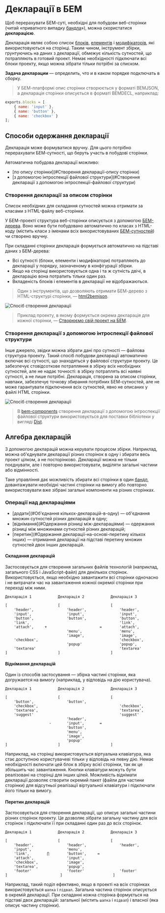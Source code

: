 # Декларації в БЕМ

Щоб перерахувати БЕМ-суті, необхідні для побудови веб-сторінки (читай «приватного випадку [бандла](../build/build.ru.md#bundle)»), можна скористатися **декларацією**.

Декларація являє собою список [блоків](../key-concepts/key-concepts.ru.md#Блок), [елементів](../key-concepts/key-concepts.ru.md#Елемент) і [модифікаторів](../key-concepts/key-concepts.ru.md#Модифікатор), які використовуються на сторінці. Таким чином, інструмент збірки, грунтуючись на даних з декларації, обмежує кількість сутностей, що потрапляють в готовий проект. Немає необхідності підключати всі блоки проекту, якщо можна зібрати тільки потрібні за списком.

**Задача декларации** — определить, что и в каком порядке подключать в сборку.

>У БЕМ-платформі опис сторінки створюється у форматі BEMJSON, а декларація сторінки описується в форматі BEMDECL, наприклад:
```js
exports.blocks = [
    { name: 'input' },
    { name: 'button' },
    { name: 'checkbox' }
];
```

## Способи одержання декларації

Декларація може формуватися вручну. Для цього потрібно перерахувати БЕМ-сутності, що беруть участь в побудові сторінки.

Автоматична побудова декларації можливо:

* [по опису сторінки](#Створення декларації-опису сторінки)
* [з допомогою інтроспекції файлової структури](#Створення декларації з допомогою інтроспекції-файлової структури)

### Створення декларації за описом сторінки

Список необхідних для складання сутностей можна отримати за класами з HTML-файлу веб-сторінки.

У БЕМ-проекті структура веб-сторінки описується з допомогою [БЕМ-дерева](../key-concepts/key-concepts.ru.md#БЕМ-дерево). Воно може бути побудовано автоматично по класах з HTML-коду (містить класи з іменами всіх використовуваних [БЕМ-сутностей](../key-concepts/key-concepts.uk.md#БЕМ-сутність)) чи створено вручну.

При складанні сторінки декларація формується автоматично на підставі даних з БЕМ-дерева:
* Всі сутності (блоки, елементи і модифікатори) потрапляють до декларації у порядку, зазначеному в конфігурації збірки.
* Якщо на сторінці використовується одна і та ж сутність двічі, в декларацію вона потрапить тільки один раз.
* Вкладеність блоків і елементів в декларації не відображаються.

>Один з інструментів, що дозволяють отримати БЕМ-дерево з HTML-структурі сторінки, — [html2bemjson](https://github.com/bem-incubator/html2bemjson).

![Спосіб створення декларації](declarations__html2decl.png)

>Приклад проекту, в якому формується окрема декларація для кожної сторінки, — [Створюємо свій проект на БЕМ](https://ru.bem.info/tutorials/start-with-project-stub/).

### Створення декларації з допомогою інтроспекції файлової структури

Інше джерело, звідки можна зібрати дані про сутності — файлова структура проекту.
Такий спосіб побудови декларації автоматично включає всі сутності, що знаходяться у файлової структури проекту. Це забезпечує стовідсоткове потрапляння в збірку всіх необхідних сутностей, але не надає точності: в збірку потраплять всі наявні сутності, а не лише потрібні.
Декларація, створена за описом сторінки, навпаки, забезпечує точкову збирання потрібних БЕМ-сутностей, але не може гарантувати підключення всіх сутностей, явно не описаних у файлі HTML сторінки.

![Спосіб створення декларації](declarations__fs2decl.png)

>В [bem-components](https://ru.bem.info/libs/bem-components/) створення декларації з допомогою інтроспекції файлової структури використовується для поставки бібліотеки у вигляді [Dist](https://ru.bem.info/libs/bem-components/current/#Варианты-поставки-библиотеки).

## Алгебра декларацій

З допомогою декларацій можна керувати процесом збірки. Наприклад, можна об'єднувати декларації різних сторінок в одну і збирати весь проект цілком, а не посторінково. Декларації можна не тільки поєднувати, але і повторно використовувати, виділяти загальні частини або відмінності.

Таке управління дає можливість збирати всі сторінки в один [бандл](../build/build.ru.md#bundle), довантажувати необхідні частині сторінки на вимогу або повторно використовувати вже зібрані загальні компоненти на різних сторінках.

### Операції над деклараціями

* [додати](#Об'єднання кількох-декларацій-в-одну) — об'єднання множин сутностей різних декларацій в одну;
* [віднімання](#Одержання різниці між-деклараціями) — одержання різниці між множинами сутностей різних декларацій;
* [перетин](#Одержання декларації-на-основі-перетину кількох інших) — отримання декларації на підставі перетину множин сутностей двох інших декларацій.

#### Складання декларацій

Застосовується для створення загальних файлів технологій (наприклад, загального CSS і JavaScript-файл) для декількох сторінок. Використовується, якщо необхідно завантажити всі сторінки одночасно і не витрачати час на завантаження кожної окремої сторінки при переході між ними.

```text
Декларація 1            Декларація 2            Декларація 3

[                       [                       [
    'header',               'header',               'header',
    'input',                'input',                'input',
    'button',               'button',               'button',
    'link',                                         'link',
    'attach',     +                        =        'attach',
                            'menu',                 'menu',
                            'image',                'image',
    'checkbox',                                     'checkbox',
                            'popup'                 'popup',
    'textarea'                                      'textarea'
]                       ]                       ]
```

#### Віднімання декларацій

Один із способів застосування — збірка частині сторінки, яка догружается на вимогу (наприклад, у відповідь на дію користувача).

```text
Декларація 1            Декларація 2            Декларація 3

[                       [                       [
    'button',               'button',
    'checkbox',                                     'checkbox',
    'textarea',                                     'textarea',
    'suggest'                                       'suggest'
                            'header',
                    -       'input',       =
                            'button',
                            'menu',
                            'image',
                            'popup'
]                       ]                       ]
```

Наприклад, на сторінці використовується віртуальна клавіатура, яка стає доступною користувачеві тільки у відповідь на певну дію. Немає необхідності включати цей блок в збірку всієї сторінки, так як це збільшить час завантаження. Кнопки клавіатури можуть бути реалізовані на сторінці для інших цілей. Можливість віднімати декларації дозволяє створити окремий пакет (файли для частини сторінки) для відсутньої реалізації віртуальної клавіатури і підключати його тільки на вимогу.

#### Перетин декларацій

Застосовується для створення декларації, що описує загальні частини різних сторінок проекту. Це дозволяє зібрати загальну частину для всіх сторінок і підключати її при складанні один раз до всіх сторінок.

```text
Декларація 1            Декларація 2            Декларація 3

[                       [                       [
    'header',               'header',               'header',
    'input',                'menu',
    'link',        ⋂        'button',     =
    'attach',               'input',
    'checkbox',             'image',
    'textarea',             'popup',
    'footer'                'footer'                'footer'
]                        ]                       ]
```
Наприклад, такий поділ ефективно, якщо в проекті на всіх сторінках використовується `шапка` і `підвал`. Загальна частина сторінок описується в окремій декларації. При складанні кожна сторінка формується на підставі двох декларацій: загальної (містить `шапка` і `підвал`) і власної (яка описує частину сторінки).
